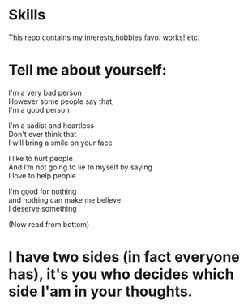 # Skills
This repo contains my interests,hobbies,favo. works!,etc.

# Tell me about yourself:

I'm a very bad person  
However some people say that,  
I'm a good person

I'm a sadist and heartless  
Don't ever think that  
I will bring a smile on your face

I like to hurt people  
And I’m not going to lie to myself by saying  
I love to help people

I'm good for nothing  
and nothing can make me believe  
I deserve something

(Now read from bottom)

# I have two sides (in fact everyone has), it's you who decides which side I'am in your thoughts.
